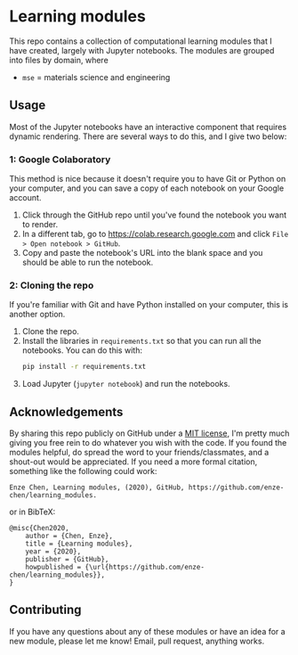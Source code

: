 # Learning modules
This repo contains a collection of computational learning modules that I have created, largely with Jupyter notebooks. The modules are grouped into files by domain, where   

- `mse` = materials science and engineering


## Usage
Most of the Jupyter notebooks have an interactive component that requires dynamic rendering. There are several ways to do this, and I give two below:

### 1: Google Colaboratory
This method is nice because it doesn't require you to have Git or Python on your computer, and you can save a copy of each notebook on your Google account.   

1. Click through the GitHub repo until you've found the notebook you want to render.   
1. In a different tab, go to https://colab.research.google.com and click `File > Open notebook > GitHub`.   
1. Copy and paste the notebook's URL into the blank space and you should be able to run the notebook.

### 2: Cloning the repo
If you're familiar with Git and have Python installed on your computer, this is another option.   

1. Clone the repo.   
1. Install the libraries in `requirements.txt` so that you can run all the notebooks. You can do this with:
    ```bash
    pip install -r requirements.txt 
    ```   
1. Load Jupyter (`jupyter notebook`) and run the notebooks.   


## Acknowledgements
By sharing this repo publicly on GitHub under a [MIT license](LICENSE), I'm pretty much giving you free rein to do whatever you wish with the code. If you found the modules helpful, do spread the word to your friends/classmates, and a shout-out would be appreciated. If you need a more formal citation, something like the following could work:   

```
Enze Chen, Learning modules, (2020), GitHub, https://github.com/enze-chen/learning_modules.
```

or in BibTeX:   

```
@misc{Chen2020,
    author = {Chen, Enze},
    title = {Learning modules},
    year = {2020},
    publisher = {GitHub},
    howpublished = {\url{https://github.com/enze-chen/learning_modules}},
}
```

## Contributing
If you have any questions about any of these modules or have an idea for a new module, please let me know! Email, pull request, anything works.